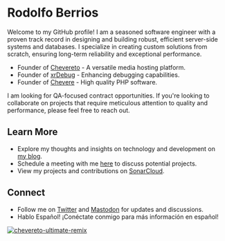 # Rodolfo Berrios

Welcome to my GitHub profile! I am a seasoned software engineer with a proven track record in designing and building robust, efficient server-side systems and databases. I specialize in creating custom solutions from scratch, ensuring long-term reliability and exceptional performance.

* Founder of [Chevereto](https://chevereto.com/) - A versatile media hosting platform.
* Founder of [xrDebug](https://xrdebug.com/) - Enhancing debugging capabilities.
* Founder of [Chevere](https://chevere.org/) - High quality PHP software.

I am looking for QA-focused contract opportunities. If you're looking to collaborate on projects that require meticulous attention to quality and performance, please feel free to reach out.

## Learn More

* Explore my thoughts and insights on technology and development on [my blog](https://rodolfoberrios.com/).
* Schedule a meeting with me [here](https://calendly.com/rodber) to discuss potential projects.
* View my projects and contributions on [SonarCloud](https://sonarcloud.io/organizations/chevere/projects?sort=name).

## Connect

* Follow me on [Twitter](https://twitter.com/godlike) and [Mastodon](https://mastodon.social/@rodber) for updates and discussions.
* Hablo Español! ¡Conéctate conmigo para más información en español!

[![chevereto-ultimate-remix](https://github.com/rodber/rodber/assets/20590102/d606c58a-374c-4fbe-8c8f-f1339d37bbc3)](https://chevereto.com)
